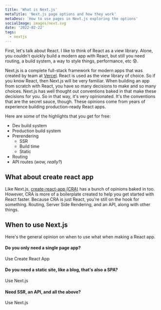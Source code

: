 ```yaml
---
title: 'What is Next.js'
metaTitle: 'Next.js page options and how they work'
metaDesc: 'How to use pages in Next.js exploring the options'
socialImage: images/next.svg
date: '2022-02-22'
tags:
  - nextjs
---
```


First, let's talk about React. I like to think of React as a view library. Alone, you couldn't quickly build a modern app with React, but still you need routing, a build system, a way to style things, performance, etc 😰.

Next.js is a complete full-stack framework for modern apps that was created by team at [Vercel](https://vercel.com). React is used as the view library of choice. So if you know React, then Next.js will be very familiar. When building an app from scratch with React, you have so many decisions to make and so many choices. Next.js has well thought out conventions baked in that make these decisions for you. So in that way, it's very opinionated. It's the conventions that are the secret sauce, though. These opinions come from years of experience building production-ready React apps. 

Here are some of the highlights that you get for free:

- Dev build system
- Production build system
- Prerendering
  - SSR
  - Build time
  - Static
- Routing
- API routes (*wow, really?*)

## What about create react app
Like Next.js, [create-react-app (CRA)]() has a bunch of opinions baked in too. However, CRA is more of a boilerplate created to help you get started with React faster. Because CRA is just React, you're still on the hook for something. Routing, Server Side Rendering, and an API, along with other things. 


## When to use Next.js
Here's the general opinion on when to use what when making a React app.

#### Do you only need a single page app?

Use Create React App

#### Do you need a static site, like a blog, that's also a SPA?

Use Next.js

#### Need SSR, an API, and all the above?

Use Next.js